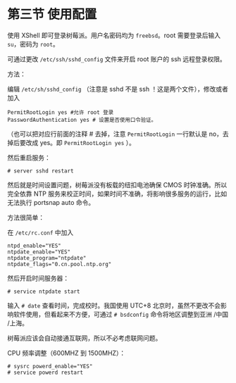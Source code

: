 # 第三节 使用配置

使用 XShell 即可登录树莓派。用户名密码均为 `freebsd`。root 需要登录后输入 `su`，密码为 `root`。

可通过更改 `/etc/ssh/sshd_config` 文件来开启 root 账户的 ssh 远程登录权限。

方法：

编辑 `/etc/sh/sshd_config` （注意是 sshd 不是 ssh ！这是两个文件），修改或者加入

```
PermitRootLogin yes #允许 root 登录
PasswordAuthentication yes # 设置是否使用口令验证。
```

（也可以把对应行前面的注释 # 去掉，注意 `PermitRootLogin` 一行默认是 no，去掉后要改成 yes。即 `PermitRootLogin yes` ）。

然后重启服务：

```
# server sshd restart
```

然后就是时间设置问题，树莓派没有板载的纽扣电池确保 CMOS 时钟准确。所以完全依靠 NTP 服务来校正时间，如果时间不准确，将影响很多服务的运行，比如无法执行 portsnap auto 命令。

方法很简单：

在 `/etc/rc.conf` 中加入

```
ntpd_enable="YES"
ntpdate_enable="YES"
ntpdate_program="ntpdate"
ntpdate_flags="0.cn.pool.ntp.org"
```

然后开启时间服务器：

```
# service ntpdate start
```

输入 `# date` 查看时间，完成校时。我国使用 UTC+8 北京时，虽然不更改不会影响软件使用，但看起来不方便，可通过 `# bsdconfig` 命令将地区调整到亚洲 /中国 /上海。

树莓派应该会自动接通互联网，所以不必考虑联网问题。

CPU 频率调整（600MHZ 到 1500MHZ）：

```
# sysrc powerd_enable="YES"
# service powerd restart
```
